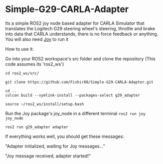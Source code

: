 # Simple-G29-CARLA-Adapter
Its a simple ROS2 joy node based adapter for CARLA Simulator that translates the Logitech G29 steering wheel's steering, throttle and brake into data that CARLA understands, there is no force feedback or anything. You will also need [Joy](https://github.com/ros-drivers/joystick_drivers/tree/ros2/joy) to run it

How to use it:

Go into your ROS2 workspace's src folder and clone the repository (This code assumes its 'ros2_ws')

```
cd ros2_ws/src/
```

```
git clone https://github.com/Fishir88/Simple-G29-CARLA-Adapter.git
```

```
cd ..
colcon build --symlink-install --packages-select g29_adapter
```

```
source ~/ros2_ws/install/setup.bash
```

Run the Joy package's joy_node in a different terminal
`ros2 run joy joy_node`


```
ros2 run g29_adapter adapter
```
If everything works well, you should get these messages:

"Adapter initialized, waiting for Joy messages..."

"Joy message received, adapter started!"
